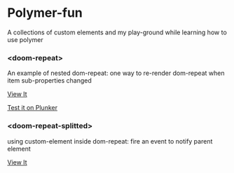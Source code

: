 # Polymer-fun

A collections of custom elements and my play-ground while learning how to use polymer  

### \<doom-repeat\>

An example of nested dom-repeat: one way to re-render dom-repeat when item sub-properties changed

[View It][doom-repeat-project-page]

[Test it on Plunker][doom-repeat-plnkr]

### \<doom-repeat-splitted\>

using custom-element inside dom-repeat: fire an event to notify parent element

[View It][doom-repeat-project-page]



[//]: #
[doom-repeat-plnkr]: <http://plnkr.co/edit/Y0P5vNxg46t5fX7gJFxU?p=preview>
[doom-repeat-project-page]: <http://quangld.com/polymer-fun/>
